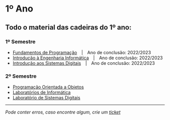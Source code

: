 # 1º Ano
## Todo o material das cadeiras do 1º ano:
### 1º Semestre

- [Fundamentos de Programação](https://github.com/TiagoRG/uaveiro-leci/tree/master/1ano/fp)&emsp;|&emsp;Ano de conclusão: 2022/2023
- [Introdução à Engenharia Informática](https://github.com/TiagoRG/uaveiro-leci/tree/master/1ano/iei)&emsp;|&emsp;Ano de conclusão: 2022/2023
- [Introdução aos Sistemas Digitais](https://github.com/TiagoRG/uaveiro-leci/tree/master/1ano/isd)&emsp;|&emsp;Ano de conclusão: 2022/2023

### 2º Semestre

- [Programação Orientada a Objetos](https://github.com/TiagoRG/uaveiro-leci/tree/master/1ano/poo)
- [Laboratórios de Informática](https://github.com/TiagoRG/uaveiro-leci/tree/master/1ano/labi)
- [Laboratório de Sistemas Digitais](https://github.com/TiagoRG/uaveiro-leci/tree/master/1ano/lsd)

---
*Pode conter erros, caso encontre algum, crie um* [*ticket*](https://github.com/TiagoRG/uaveiro-leci/issues/new)
